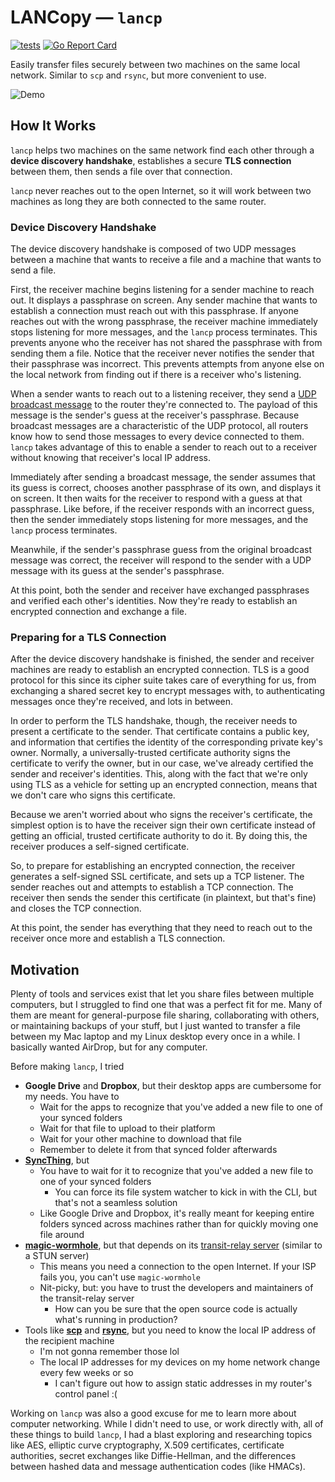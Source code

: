 # LANCopy — `lancp`

[![tests](https://github.com/nchaloult/lancp/actions/workflows/tests.yml/badge.svg)](https://github.com/nchaloult/lancp/actions/workflows/tests.yml)
[![Go Report Card](https://goreportcard.com/badge/github.com/nchaloult/lancp)](https://goreportcard.com/report/github.com/nchaloult/lancp)

Easily transfer files securely between two machines on the same local network. Similar to `scp` and `rsync`, but more convenient to use.

![Demo](https://user-images.githubusercontent.com/31291920/114258855-8840ed80-9997-11eb-882e-962e21b0a8c3.gif)

## How It Works

`lancp` helps two machines on the same network find each other through a **device discovery handshake**, establishes a secure **TLS connection** between them, then sends a file over that connection.

`lancp` never reaches out to the open Internet, so it will work between two machines as long they are both connected to the same router.

### Device Discovery Handshake

The device discovery handshake is composed of two UDP messages between a machine that wants to receive a file and a machine that wants to send a file.

First, the receiver machine begins listening for a sender machine to reach out. It displays a passphrase on screen. Any sender machine that wants to establish a connection must reach out with this passphrase. If anyone reaches out with the wrong passphrase, the receiver machine immediately stops listening for more messages, and the `lancp` process terminates. This prevents anyone who the receiver has not shared the passphrase with from sending them a file. Notice that the receiver never notifies the sender that their passphrase was incorrect. This prevents attempts from anyone else on the local network from finding out if there is a receiver who's listening.

When a sender wants to reach out to a listening receiver, they send a [UDP broadcast message](https://en.wikipedia.org/wiki/Broadcast_address) to the router they're connected to. The payload of this message is the sender's guess at the receiver's passphrase. Because broadcast messages are a characteristic of the UDP protocol, all routers know how to send those messages to every device connected to them. `lancp` takes advantage of this to enable a sender to reach out to a receiver without knowing that receiver's local IP address.

Immediately after sending a broadcast message, the sender assumes that its guess is correct, chooses another passphrase of its own, and displays it on screen. It then waits for the receiver to respond with a guess at that passphrase. Like before, if the receiver responds with an incorrect guess, then the sender immediately stops listening for more messages, and the `lancp` process terminates.

Meanwhile, if the sender's passphrase guess from the original broadcast message was correct, the receiver will respond to the sender with a UDP message with its guess at the sender's passphrase.

At this point, both the sender and receiver have exchanged passphrases and verified each other's identities. Now they're ready to establish an encrypted connection and exchange a file.

### Preparing for a TLS Connection

After the device discovery handshake is finished, the sender and receiver machines are ready to establish an encrypted connection. TLS is a good protocol for this since its cipher suite takes care of everything for us, from exchanging a shared secret key to encrypt messages with, to authenticating messages once they're received, and lots in between.

In order to perform the TLS handshake, though, the receiver needs to present a certificate to the sender. That certificate contains a public key, and information that certifies the identity of the corresponding private key's owner. Normally, a universally-trusted certificate authority signs the certificate to verify the owner, but in our case, we've already certified the sender and receiver's identities. This, along with the fact that we're only using TLS as a vehicle for setting up an encrypted connection, means that we don't care who signs this certificate.

Because we aren't worried about who signs the receiver's certificate, the simplest option is to have the receiver sign their own certificate instead of getting an official, trusted certificate authority to do it. By doing this, the receiver produces a self-signed certificate.

So, to prepare for establishing an encrypted connection, the receiver generates a self-signed SSL certificate, and sets up a TCP listener. The sender reaches out and attempts to establish a TCP connection. The receiver then sends the sender this certificate (in plaintext, but that's fine) and closes the TCP connection.

At this point, the sender has everything that they need to reach out to the receiver once more and establish a TLS connection.

## Motivation

Plenty of tools and services exist that let you share files between multiple computers, but I struggled to find one that was a perfect fit for me. Many of them are meant for general-purpose file sharing, collaborating with others, or maintaining backups of your stuff, but I just wanted to transfer a file between my Mac laptop and my Linux desktop every once in a while. I basically wanted AirDrop, but for any computer.

Before making `lancp`, I tried

- **Google Drive** and **Dropbox**, but their desktop apps are cumbersome for my needs. You have to
    - Wait for the apps to recognize that you've added a new file to one of your synced folders
    - Wait for that file to upload to their platform
    - Wait for your other machine to download that file
    - Remember to delete it from that synced folder afterwards
- **[SyncThing](https://syncthing.net/)**, but
    - You have to wait for it to recognize that you've added a new file to one of your synced folders
        - You can force its file system watcher to kick in with the CLI, but that's not a seamless solution
    - Like Google Drive and Dropbox, it's really meant for keeping entire folders synced across machines rather than for quickly moving one file around
- **[magic-wormhole](https://github.com/magic-wormhole/magic-wormhole)**, but that depends on its [transit-relay server](https://github.com/magic-wormhole/magic-wormhole-transit-relay) (similar to a STUN server)
    - This means you need a connection to the open Internet. If your ISP fails you, you can't use `magic-wormhole`
    - Nit-picky, but: you have to trust the developers and maintainers of the transit-relay server
        - How can you be sure that the open source code is actually what's running in production?
- Tools like **[scp](https://en.wikipedia.org/wiki/Secure_copy_protocol)** and **[rsync](https://en.wikipedia.org/wiki/Rsync)**, but you need to know the local IP address of the recipient machine
    - I'm not gonna remember those lol
    - The local IP addresses for my devices on my home network change every few weeks or so
        - I can't figure out how to assign static addresses in my router's control panel :(

Working on `lancp` was also a good excuse for me to learn more about computer networking. While I didn't need to use, or work directly with, all of these things to build `lancp`, I had a blast exploring and researching topics like AES, elliptic curve cryptography, X.509 certificates, certificate authorities, secret exchanges like Diffie-Hellman, and the differences between hashed data and message authentication codes (like HMACs).
